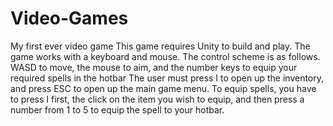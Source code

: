 # Video-Games
My first ever video game
This game requires Unity to build and play. The game works with a keyboard and mouse.
The control scheme is as follows. WASD to move, the mouse to aim, and the number keys to equip your required spells in the hotbar
The user must press I to open up the inventory, and press ESC to open up the main game menu.
To equip spells, you have to press I first, the click on the item you wish to equip, and then press a number from 1 to 5 to equip the spell to your hotbar. 
